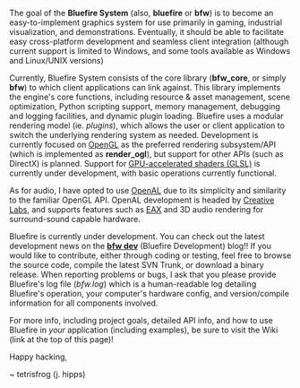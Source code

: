 The goal of the **Bluefire System** (also, **bluefire** or **bfw**) is to become an easy-to-implement graphics system for use primarily in gaming, industrial visualization, and demonstrations. Eventually, it should be able to facilitate easy cross-platform development and seamless client integration (although current support is limited to Windows, and some tools available as Windows and Linux/UNIX versions)

Currently, Bluefire System consists of the core library (**bfw\_core**, or simply **bfw**) to which client applications can link against. This library implements the engine's core functions, including resource & asset management, scene optimization, Python scripting support, memory management, debugging and logging facilities, and dynamic plugin loading. Bluefire uses a modular rendering model (ie. _plugins_), which allows the user or client application to switch the underlying rendering system as needed. Development is currently focused on [OpenGL](http://www.opengl.org/)  as the preferred rendering subsystem/API (which is implemented as **render\_ogl**), but support for other APIs (such as DirectX) is planned. Support for [GPU-accelerated shaders (GLSL)](http://en.wikipedia.org/wiki/GLSL) is currently under development, with basic operations currently functional.

As for audio, I have opted to use [OpenAL](http://connect.creativelabs.com/openal/) due to its simplicity and similarity to the familiar OpenGL API. OpenAL development is headed by [Creative Labs](http://www.creativelabs.com/), and supports features such as [EAX](http://en.wikipedia.org/wiki/Environmental_audio_extensions) and 3D audio rendering for surround-sound capable hardware.

Bluefire is currently under development. You can check out the latest development news on the **[bfw dev](http://bfwdev.blogspot.com/)** (Bluefire Development) blog!! If you would like to contribute, either through coding or testing, feel free to browse the source code, compile the latest SVN Trunk, or download a binary release. When reporting problems or bugs, I ask that you please provide Bluefire's log file (_bfw.log_) which is a human-readable log detailing Bluefire's operation, your computer's hardware config, and version/compile information for all components involved.

For more info, including project goals, detailed API info, and how to use Bluefire in _your_ application (including examples), be sure to visit the Wiki (link at the top of this page)!

Happy hacking,

~ tetrisfrog (j. hipps)